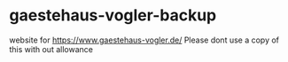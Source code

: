 # gaestehaus-vogler-backup
 website for https://www.gaestehaus-vogler.de/
Please dont use a copy of this with out allowance
